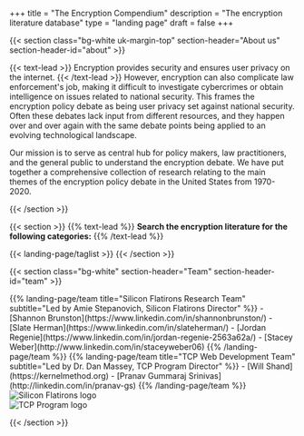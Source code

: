 +++
title = "The Encryption Compendium"
description = "The encryption literature database"
type = "landing page"
draft = false
+++

<!-- About -->

{{< section
  class="bg-white uk-margin-top"
  section-header="About us"
  section-header-id="about" >}}

<p>
  {{< text-lead >}}
  Encryption provides security and ensures user privacy on the internet.
  {{< /text-lead >}}
  However, encryption can also complicate law enforcement's job, making it difficult to investigate cybercrimes or obtain intelligence on issues related to national security. This frames the encryption policy debate as being user privacy set against national security. Often these debates lack input from different resources, and they happen over and over again with the same debate points being applied to an evolving technological landscape.
</p>

<p>
  Our mission is to serve as central hub for policy makers, law practitioners, and the general public to understand the encryption debate. We have put together a comprehensive collection of research relating to the main themes of the encryption policy debate in the United States from 1970-2020.
</p>

{{< /section >}}

<!-- Tag search -->
{{< section >}}
{{% text-lead %}}
**Search the encryption literature for the following categories:**
{{% /text-lead %}}

{{< landing-page/taglist >}}
{{< /section >}}

<!-- Team -->

{{< section
  class="bg-white"
  section-header="Team"
  section-header-id="team" >}}

<div class="uk-child-width-1-2@m uk-margin-top uk-grid-large uk-text-middle" uk-grid>
  {{% landing-page/team
    title="Silicon Flatirons Research Team"
    subtitle="Led by Amie Stepanovich, Silicon Flatirons Director" %}}
  - [Shannon Brunston](https://www.linkedin.com/in/shannonbrunston/)
  - [Slate Herman](https://www.linkedin.com/in/slateherman/)
  - [Jordan Regenie](https://www.linkedin.com/in/jordan-regenie-2563a62a/)
  - [Stacey Weber](http://www.linkedin.com/in/staceyweber06)
  {{% /landing-page/team %}}
  {{% landing-page/team
    title="TCP Web Development Team"
    subtitle="Led by Dr. Dan Massey, TCP Program Director" %}}
  - [Will Shand](https://kernelmethod.org)
  - [Pranav Gummaraj Srinivas](http://linkedin.com/in/pranav-gs)
  {{% /landing-page/team %}}

  <div class="uk-margin-remove-top uk-flex uk-flex-middle">
    <img
      src="/img/silicon_flatirons_logo.gif"
      alt="Silicon Flatirons logo">
  </div>

  <div class="uk-margin-remove-top uk-flex uk-flex-middle">
    <img
      src="/img/tcp_logo.png"
      alt="TCP Program logo">
  </div>

</div>

{{< /section >}}
